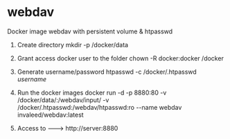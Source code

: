 # webdav
Docker image webdav with persistent volume & htpasswd

1. Create directory
mkdir -p /docker/data

2. Grant access docker user to the folder
chown -R docker:docker /docker  

3. Generate username/password
htpasswd -c /docker/.htpasswd _username_

4. Run the docker images
docker run -d -p 8880:80 -v /docker/data/:/webdav/input/ -v /docker/.htpasswd:/webdav/htpasswd:ro  --name webdav invaleed/webdav:latest

5. Access to ---> http://server:8880
